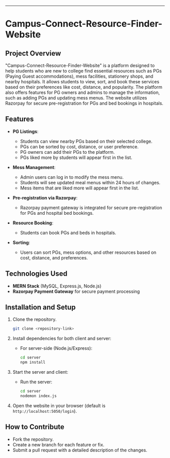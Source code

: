 
---

# Campus-Connect-Resource-Finder-Website

## Project Overview
"Campus-Connect-Resource-Finder-Website" is a platform designed to help students who are new to college find essential resources such as PGs (Paying Guest accommodations), mess facilities, stationery shops, and nearby hospitals. It allows students to view, sort, and book these services based on their preferences like cost, distance, and popularity. The platform also offers features for PG owners and admins to manage the information, such as adding PGs and updating mess menus. The website utilizes Razorpay for secure pre-registration for PGs and bed bookings in hospitals.

## Features
- **PG Listings**: 
  - Students can view nearby PGs based on their selected college.
  - PGs can be sorted by cost, distance, or user preference.
  - PG owners can add their PGs to the platform.
  - PGs liked more by students will appear first in the list.
  
- **Mess Management**: 
  - Admin users can log in to modify the mess menu.
  - Students will see updated meal menus within 24 hours of changes.
  - Mess items that are liked more will appear first in the list.
  
- **Pre-registration via Razorpay**: 
  - Razorpay payment gateway is integrated for secure pre-registration for PGs and hospital bed bookings.

- **Resource Booking**: 
  - Students can book PGs and beds in hospitals.
  
- **Sorting**: 
  - Users can sort PGs, mess options, and other resources based on cost, distance, and preferences.

## Technologies Used
- **MERN Stack** (MySQL, Express.js, Node.js)
- **Razorpay Payment Gateway** for secure payment processing

## Installation and Setup
1. Clone the repository.
   ```bash
   git clone <repository-link>
   ```

2. Install dependencies for both client and server:
   - For server-side (Node.js/Express):
     ```bash
     cd server
     npm install
     ```


3. Start the server and client:
   - Run the server:
     ```bash
     cd server
     nodemon index.js
     ```

   

4. Open the website in your browser (default is `http://localhost:5050/login`).

## How to Contribute
- Fork the repository.
- Create a new branch for each feature or fix.
- Submit a pull request with a detailed description of the changes.

